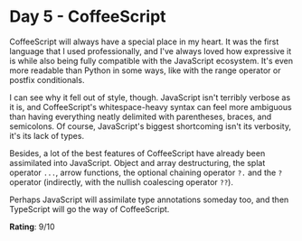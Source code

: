 # Day 5 - CoffeeScript
CoffeeScript will always have a special place in my heart. It was the first language that I used professionally, and I've always loved how expressive it is while also being fully compatible with the JavaScript ecosystem. It's even more readable than Python in some ways, like with the range operator or postfix conditionals.

I can see why it fell out of style, though. JavaScript isn't terribly verbose as it is, and CoffeeScript's whitespace-heavy syntax can feel more ambiguous than having everything neatly delimited with parentheses, braces, and semicolons. Of course, JavaScript's biggest shortcoming isn't its verbosity, it's its lack of types.

Besides, a lot of the best features of CoffeeScript have already been assimilated into JavaScript. Object and array destructuring, the splat operator `...`, arrow functions, the optional chaining operator `?.` and the `?` operator (indirectly, with the nullish coalescing operator `??`).

Perhaps JavaScript will assimilate type annotations someday too, and then TypeScript will go the way of CoffeeScript.


**Rating**: 9/10